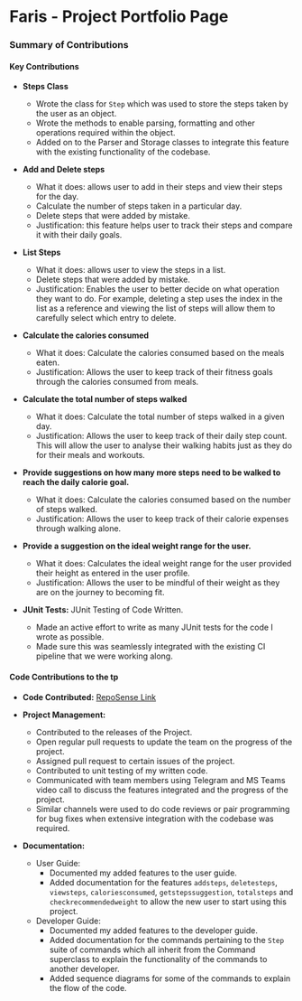 # Faris - Project Portfolio Page


### Summary of Contributions

#### Key Contributions


* **Steps Class**
    - Wrote the class for `Step` which was used to store the steps taken by the user as an object.
    - Wrote the methods to enable parsing, formatting and other operations required within the object.
    - Added on to the Parser and Storage classes to integrate this feature with the existing functionality of the codebase.


* **Add and Delete steps**  
    - What it does: allows user to add in their steps and view their steps for the day.
    - Calculate the number of steps taken in a particular day.
    - Delete steps that were added by mistake.
    - Justification: this feature helps user to track their steps and compare it with their daily goals.


* **List Steps**  
    - What it does: allows user to view the steps in a list. 
    - Delete steps that were added by mistake.
    - Justification: Enables the user to better decide on what operation they want to do. For example, deleting a step uses the index in the list as a reference and viewing the list of steps will allow them to carefully select which entry to delete.


* **Calculate the calories consumed** 
    - What it does: Calculate the calories consumed based on the meals eaten.
    - Justification: Allows the user to keep track of their fitness goals through the calories consumed from meals.


* **Calculate the total number of steps walked**
  - What it does: Calculate the total number of steps walked in a given day.
  - Justification: Allows the user to keep track of their daily step count. This will allow the user to analyse their walking habits just as they do for their meals and workouts.


* **Provide suggestions on how many more steps need to be walked to reach the daily calorie goal.** 
    - What it does: Calculate the calories consumed based on the number of steps walked.
    - Justification: Allows the user to keep track of their calorie expenses through walking alone.


* **Provide a suggestion on the ideal weight range for the user.** 
  - What it does: Calculates the ideal weight range for the user provided their height as entered in the user profile.
  - Justification: Allows the user to be mindful of their weight as they are on the journey to becoming fit.
  

* **JUnit Tests:** JUnit Testing of Code Written.
    - Made an active effort to write as many JUnit tests for the code I wrote as possible.
    - Made sure this was seamlessly integrated with the existing CI pipeline that we were working along.


  
#### Code Contributions to the tp
* **Code Contributed:** [RepoSense Link](https://nus-cs2113-ay2324s1.github.io/tp-dashboard/?search=&sort=groupTitle&sortWithin=title&timeframe=commit&mergegroup=&groupSelect=groupByRepos&breakdown=true&checkedFileTypes=docs~functional-code~test-code&since=2023-09-22&tabOpen=true&tabType=authorship&tabAuthor=farissirraj&tabRepo=AY2324S1-CS2113-W12-4%2Ftp%5Bmaster%5D&authorshipIsMergeGroup=false&authorshipFileTypes=docs~functional-code~test-code&authorshipIsBinaryFileTypeChecked=false&authorshipIsIgnoredFilesChecked=false)


* **Project Management:**
    - Contributed to the releases of the Project.
    - Open regular pull requests to update the team on the progress of the project.
    - Assigned pull request to certain issues of the project.
    - Contributed to unit testing of my written code.
    - Communicated with team members using Telegram and MS Teams video call to discuss the features integrated and the progress of the project.
    - Similar channels were used to do code reviews or pair programming for bug fixes when extensive integration with the codebase was required.


* **Documentation:**
    - User Guide:
        - Documented my added features to the user guide.
        - Added documentation for the features `addsteps`, `deletesteps`, `viewsteps`, `caloriesconsumed`, `getstepssuggestion`, `totalsteps` and `checkrecommendedweight` to allow the new user to start using this project.
    - Developer Guide:
        - Documented my added features to the developer guide.
        - Added documentation for the commands pertaining to the `Step` suite of commands which all inherit from the Command superclass to explain the functionality of the commands to another developer.
        - Added sequence diagrams for some of the commands to explain the flow of the code.